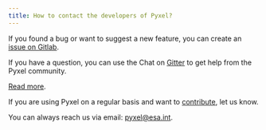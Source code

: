 ```yaml
---
title: How to contact the developers of Pyxel?
---
```

If you found a bug or want to suggest a new feature, you can create an [issue on Gitlab](https://gitlab.com/esa/pyxel/-/issues).

If you have a question, you can use the Chat on [Gitter](https://gitter.im/pyxel-framework/community) to get help from the Pyxel community.

[Read more](https://esa.gitlab.io/pyxel/doc/stable/tutorials/get_help.html).

If you are using Pyxel on a regular basis and want to [contribute](http://localhost:52873/references/contributing.html), let us know.

You can always reach us via email: [pyxel@esa.int](mailto:pyxel@esa.int).
